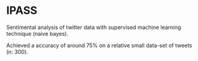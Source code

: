 # IPASS
Sentimental analysis of twitter data with supervised machine learning technique (naive bayes).

Achieved a accuracy of around 75% on a relative small data-set of tweets (n: 300).
